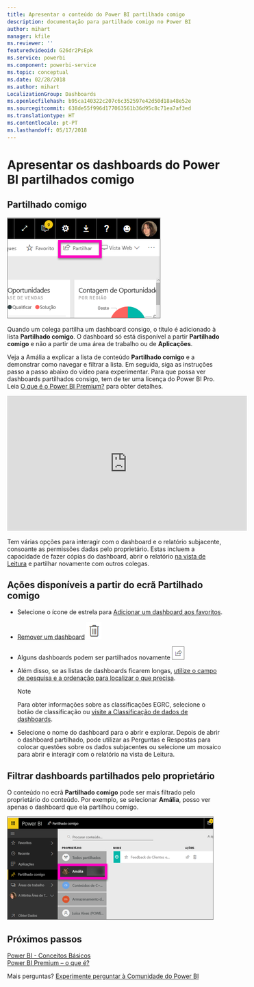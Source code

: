 ```yaml
---
title: Apresentar o conteúdo do Power BI partilhado comigo
description: documentação para partilhado comigo no Power BI
author: mihart
manager: kfile
ms.reviewer: ''
featuredvideoid: G26dr2PsEpk
ms.service: powerbi
ms.component: powerbi-service
ms.topic: conceptual
ms.date: 02/28/2018
ms.author: mihart
LocalizationGroup: Dashboards
ms.openlocfilehash: b95ca140322c207c6c352597e42d50d18a48e52e
ms.sourcegitcommit: 638de55f996d177063561b36d95c8c71ea7af3ed
ms.translationtype: HT
ms.contentlocale: pt-PT
ms.lasthandoff: 05/17/2018
---
```

# <a name="display-the-power-bi-dashboards-that-have-been-shared-with-me"></a>Apresentar os dashboards do Power BI partilhados comigo
## <a name="shared-with-me"></a>Partilhado comigo
![Ícone Partilhar](media/service-shared-with-me/power-bi-share-dash.png)

Quando um colega partilha um dashboard consigo, o título é adicionado à lista **Partilhado comigo**. O dashboard só está disponível a partir **Partilhado comigo** e não a partir de uma área de trabalho ou de **Aplicações**.

Veja a Amália a explicar a lista de conteúdo **Partilhado comigo** e a demonstrar como navegar e filtrar a lista. Em seguida, siga as instruções passo a passo abaixo do vídeo para experimentar. Para que possa ver dashboards partilhados consigo, tem de ter uma licença do Power BI Pro. Leia [O que é o Power BI Premium?](service-premium.md) para obter detalhes.

<iframe width="560" height="315" src="https://www.youtube.com/embed/G26dr2PsEpk" frameborder="0" allowfullscreen></iframe>

Tem várias opções para interagir com o dashboard e o relatório subjacente, consoante as permissões dadas pelo proprietário. Estas incluem a capacidade de fazer cópias do dashboard, abrir o relatório [na vista de Leitura](service-reading-view-and-editing-view.md) e partilhar novamente com outros colegas.

## <a name="actions-available-from-the-shared-with-me-screen"></a>Ações disponíveis a partir do ecrã **Partilhado comigo**
* Selecione o ícone de estrela para [Adicionar um dashboard aos favoritos](service-dashboard-favorite.md).
* [Remover um dashboard](service-delete.md) ![ícone de recipiente do lixo](media/service-shared-with-me/power-bi-delete-icon.png)
* Alguns dashboards podem ser partilhados novamente  ![ícone Partilhar](media/service-shared-with-me/power-bi-share-icon-new.png)
* Além disso, se as listas de dashboards ficarem longas, [utilize o campo de pesquisa e a ordenação para localizar o que precisa](service-navigation-search-filter-sort.md).
  
  > [!NOTE]
  > Para obter informações sobre as classificações EGRC, selecione o botão de classificação ou [visite a Classificação de dados de dashboards](service-data-classification.md).
  > 
  > 
* Selecione o nome do dashboard para o abrir e explorar. Depois de abrir o dashboard partilhado, pode utilizar as Perguntas e Respostas para colocar questões sobre os dados subjacentes ou selecione um mosaico para abrir e interagir com o relatório na vista de Leitura.

## <a name="filter-shared-dashboards-by-owner"></a>Filtrar dashboards partilhados pelo proprietário
O conteúdo no ecrã **Partilhado comigo** pode ser mais filtrado pelo proprietário do conteúdo. Por exemplo, se selecionar **Amália**, posso ver apenas o dashboard que ela partilhou comigo.

![dashboard filtrado pelo proprietário](media/service-shared-with-me/power-bi-owner.png)

## <a name="next-steps"></a>Próximos passos
[Power BI - Conceitos Básicos](service-basic-concepts.md)  
[Power BI Premium – o que é?](service-premium.md)  

Mais perguntas? [Experimente perguntar à Comunidade do Power BI](http://community.powerbi.com/)

